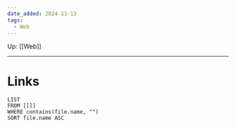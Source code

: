 ```yaml
---
date_added: 2024-11-13
tags:
  - Web
---
```

Up: [[Web]]
___
 
# Links
```dataview
LIST
FROM [[]]
WHERE contains(file.name, "")
SORT file.name ASC
```
